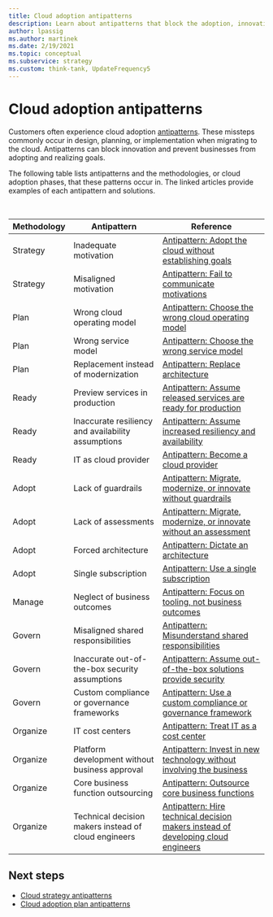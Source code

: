 ```yaml
---
title: Cloud adoption antipatterns
description: Learn about antipatterns that block the adoption, innovation, and realization of cloud goals in businesses. View resources on overcoming common antipatterns.
author: lpassig
ms.author: martinek
ms.date: 2/19/2021
ms.topic: conceptual
ms.subservice: strategy
ms.custom: think-tank, UpdateFrequency5
---
```


# Cloud adoption antipatterns

Customers often experience cloud adoption [antipatterns](../organize/fiefdoms-silos.md). These missteps commonly occur in design, planning, or implementation when migrating to the cloud. Antipatterns can block innovation and prevent businesses from adopting and realizing goals.

The following table lists antipatterns and the methodologies, or cloud adoption phases, that these patterns occur in. The linked articles provide examples of each antipattern and solutions.

<br>

| Methodology | Antipattern | Reference |
| ------------- |-------------| -----|
| Strategy | Inadequate motivation | [Antipattern: Adopt the cloud without establishing goals](./strategy-antipatterns.md#antipattern-adopt-the-cloud-without-establishing-goals) |
| Strategy | Misaligned motivation | [Antipattern: Fail to communicate motivations](./strategy-antipatterns.md#antipattern-fail-to-communicate-motivations) |
| Plan | Wrong cloud operating model | [Antipattern: Choose the wrong cloud operating model](./plan-antipatterns.md#antipattern-choose-the-wrong-cloud-operating-model) |
| Plan | Wrong service model | [Antipattern: Choose the wrong service model](./plan-antipatterns.md#antipattern-choose-the-wrong-service-model) |
| Plan | Replacement instead of modernization | [Antipattern: Replace architecture](./plan-antipatterns.md#antipattern-replace-architecture) |
| Ready | Preview services in production | [Antipattern: Assume released services are ready for production](./ready-antipatterns.md#antipattern-assume-released-services-are-ready-for-production) |
| Ready | Inaccurate resiliency and availability assumptions | [Antipattern: Assume increased resiliency and availability](./ready-antipatterns.md#antipattern-assume-increased-resiliency-and-availability) |
| Ready | IT as cloud provider | [Antipattern: Become a cloud provider](./ready-antipatterns.md#antipattern-become-a-cloud-provider) |
| Adopt | Lack of guardrails | [Antipattern: Migrate, modernize, or innovate without guardrails](./migrate-antipatterns.md#antipattern-migrate-modernize-or-innovate-without-guardrails) |
| Adopt | Lack of assessments | [Antipattern: Migrate, modernize, or innovate without an assessment](./migrate-antipatterns.md#antipattern-migrate-modernize-or-innovate-without-an-assessment) |
| Adopt | Forced architecture | [Antipattern: Dictate an architecture](./migrate-antipatterns.md#antipattern-dictate-an-architecture) |
| Adopt | Single subscription | [Antipattern: Use a single subscription](./migrate-antipatterns.md#antipattern-use-a-single-subscription) |
| Manage | Neglect of business outcomes | [Antipattern: Focus on tooling, not business outcomes](./manage-antipatterns.md#antipattern-focus-on-tooling-not-business-outcomes) |
| Govern | Misaligned shared responsibilities | [Antipattern: Misunderstand shared responsibilities](./govern-antipatterns.md#antipattern-misunderstand-shared-responsibilities) |
| Govern | Inaccurate out-of-the-box security assumptions | [Antipattern: Assume out-of-the-box solutions provide security](./govern-antipatterns.md#antipattern-assume-out-of-the-box-solutions-provide-security) |
| Govern | Custom compliance or governance frameworks | [Antipattern: Use a custom compliance or governance framework](./govern-antipatterns.md#antipattern-use-a-custom-compliance-or-governance-framework) |
| Organize | IT cost centers | [Antipattern: Treat IT as a cost center](./organize-antipatterns.md#antipattern-treat-it-as-a-cost-center) |
| Organize | Platform development without business approval | [Antipattern: Invest in new technology without involving the business](./organize-antipatterns.md#antipattern-invest-in-new-technology-without-involving-the-business) |
| Organize | Core business function outsourcing | [Antipattern: Outsource core business functions](./organize-antipatterns.md#antipattern-outsource-core-business-functions) |
| Organize | Technical decision makers instead of cloud engineers | [Antipattern: Hire technical decision makers instead of developing cloud engineers](./organize-antipatterns.md#antipattern-hire-technical-decision-makers-instead-of-developing-cloud-engineers) |

## Next steps

- [Cloud strategy antipatterns](./strategy-antipatterns.md)
- [Cloud adoption plan antipatterns](./plan-antipatterns.md)
